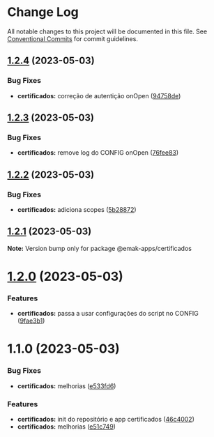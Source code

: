 # Change Log

All notable changes to this project will be documented in this file.
See [Conventional Commits](https://conventionalcommits.org) for commit guidelines.

## [1.2.4](https://github.com/ema-klabin/apps-scripts/compare/@emak-apps/certificados@1.2.3...@emak-apps/certificados@1.2.4) (2023-05-03)


### Bug Fixes

* **certificados:** correção de autentição onOpen ([94758de](https://github.com/ema-klabin/apps-scripts/commit/94758deda35fa9df8b9e266bc99dd2d6ad8fbbf5))





## [1.2.3](https://github.com/ema-klabin/apps-scripts/compare/@emak-apps/certificados@1.2.2...@emak-apps/certificados@1.2.3) (2023-05-03)


### Bug Fixes

* **certificados:** remove log do CONFIG onOpen ([76fee83](https://github.com/ema-klabin/apps-scripts/commit/76fee83fd683e15a337777d2918a008a67f45360))





## [1.2.2](https://github.com/ema-klabin/apps-scripts/compare/@emak-apps/certificados@1.2.1...@emak-apps/certificados@1.2.2) (2023-05-03)


### Bug Fixes

* **certificados:** adiciona scopes ([5b28872](https://github.com/ema-klabin/apps-scripts/commit/5b288724b037a1ca9b3cd40a2cbf8e895479bc20))





## [1.2.1](https://github.com/ema-klabin/apps-scripts/compare/@emak-apps/certificados@1.2.0...@emak-apps/certificados@1.2.1) (2023-05-03)

**Note:** Version bump only for package @emak-apps/certificados





# [1.2.0](https://github.com/ema-klabin/apps-scripts/compare/@emak-apps/certificados@1.1.0...@emak-apps/certificados@1.2.0) (2023-05-03)


### Features

* **certificados:** passa a usar configurações do script no CONFIG ([9fae3b1](https://github.com/ema-klabin/apps-scripts/commit/9fae3b1fb9e272614b4794278a208308dc748c1c))





# 1.1.0 (2023-05-03)


### Bug Fixes

* **certificados:** melhorias ([e533fd6](https://github.com/ema-klabin/apps-scripts/commit/e533fd681a9f89aaedd35c9823f53d2fa988d3d2))


### Features

* **certificados:** init do repositório e app certificados ([46c4002](https://github.com/ema-klabin/apps-scripts/commit/46c4002acf9ef11bd3dfbd2ad15118e2ac49dfae))
* **certificados:** melhorias ([e51c749](https://github.com/ema-klabin/apps-scripts/commit/e51c74913d5e1f368f63fc656eb724d7921eb5fd))
